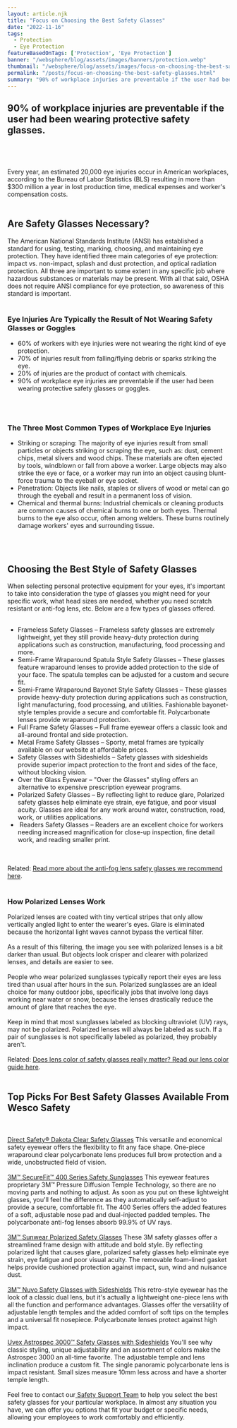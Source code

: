 ```yaml
---
layout: article.njk
title: "Focus on Choosing the Best Safety Glasses"
date: "2022-11-16"
tags:
  - Protection
  - Eye Protection
featureBasedOnTags: ['Protection', 'Eye Protection']
banner: "/websphere/blog/assets/images/banners/protection.webp"
thumbnail: "/websphere/blog/assets/images/focus-on-choosing-the-best-safety-glasses.webp"
permalink: "/posts/focus-on-choosing-the-best-safety-glasses.html"
summary: "90% of workplace injuries are preventable if the user had been wearing protective safety glasses."
---
```


<h2 class="intro">90% of workplace injuries are preventable if the user had been wearing protective safety glasses.</h2>
<h1 style="padding-left: 120px;"></h1>
<br><br>
Every year, an estimated 20,000 eye injuries occur in American workplaces, according to the Bureau of Labor Statistics (BLS) resulting in more than $300 million a year in lost production time, medical expenses and worker's compensation costs.
<br><br>
<h2>Are Safety Glasses Necessary?</h2>
The American National Standards Institute (ANSI) has established a standard for using, testing, marking, choosing, and maintaining eye protection. They have identified three main categories of eye protection: impact vs. non-impact, splash and dust protection, and optical radiation protection. All three are important to some extent in any specific job where hazardous substances or materials may be present. With all that said, OSHA does not require ANSI compliance for eye protection, so awareness of this standard is important.
<br><br>
<h3>Eye Injuries Are Typically the Result of Not Wearing Safety Glasses or Goggles</h3>
<ul>
<li>
60% of workers with eye injuries were not wearing the right kind of eye protection.
</li>
<li>
70% of injuries result from falling/flying debris or sparks striking the eye.
</li>
<li>
20% of injuries are the product of contact with chemicals.
</li>
<li>
90% of workplace eye injuries are preventable if the user had been wearing protective safety glasses or goggles.
</li>
</ul>
<br><br>
<h3>The Three Most Common Types of Workplace Eye Injuries</h3>
<ul>
<li>
Striking or scraping: The majority of eye injuries result from small particles or objects striking or scraping the eye, such as: dust, cement chips, metal slivers and wood chips. These materials are often ejected by tools, windblown or fall from above a worker. Large objects may also strike the eye or face, or a worker may run into an object causing blunt-force trauma to the eyeball or eye socket.
</li>
<li>
Penetration: Objects like nails, staples or slivers of wood or metal can go through the eyeball and result in a permanent loss of vision.
</li>
<li>
Chemical and thermal burns: Industrial chemicals or cleaning products are common causes of chemical burns to one or both eyes. Thermal burns to the eye also occur, often among welders. These burns routinely damage workers' eyes and surrounding tissue.
</li>
</ul>
<br><br>
<h2>Choosing the Best Style of Safety Glasses</h2>
When selecting personal protective equipment for your eyes, it's important to take into consideration the type of glasses you might need for your specific work, what head sizes are needed, whether you need scratch resistant or anti-fog lens, etc. Below are a few types of glasses offered.
<br><br>
<ul>
<li>
Frameless Safety Glasses – Frameless safety glasses are extremely lightweight, yet they still provide heavy-duty protection during applications such as construction, manufacturing, food processing and more.
</li>
<li>
Semi-Frame Wraparound Spatula Style Safety Glasses – These glasses feature wraparound lenses to provide added protection to the side of your face. The spatula temples can be adjusted for a custom and secure fit.
</li>
<li>
Semi-Frame Wraparound Bayonet Style Safety Glasses – These glasses provide heavy-duty protection during applications such as construction, light manufacturing, food processing, and utilities. Fashionable bayonet-style temples provide a secure and comfortable fit. Polycarbonate lenses provide wraparound protection.
</li>
<li>
Full Frame Safety Glasses – Full frame eyewear offers a classic look and all-around frontal and side protection.
</li>
<li>
Metal Frame Safety Glasses – Sporty, metal frames are typically available on our website at affordable prices.
</li>
<li>
Safety Glasses with Sideshields – Safety glasses with sideshields provide superior impact protection to the front and sides of the face, without blocking vision.
</li>
<li>
Over the Glass Eyewear – "Over the Glasses" styling offers an alternative to expensive prescription eyewear programs.
</li>
<li>
Polarized Safety Glasses – By reflecting light to reduce glare, Polarized safety glasses help eliminate eye strain, eye fatigue, and poor visual acuity. Glasses are ideal for any work around water, construction, road, work, or utilities applications.
</li>
<li>
 Readers Safety Glasses – Readers are an excellent choice for workers needing increased magnification for close-up inspection, fine detail work, and reading smaller print.
</li>
</ul>
<br><br>
Related: <a href="https://conney.com/websphere/blog/posts/antifog-safety-glasses-the-ultimate-guide.html?utm_medium=best-safety-glasses&amp;utm_source=Blog&amp;utm_campaign=Conney">Read more about the anti-fog lens safety glasses we recommend here</a>.
<br><br>
<h3>How Polarized Lenses Work</h3>
Polarized lenses are coated with tiny vertical stripes that only allow vertically angled light to enter the wearer's eyes. Glare is eliminated because the horizontal light waves cannot bypass the vertical filter.
<br><br>
As a result of this filtering, the image you see with polarized lenses is a bit darker than usual. But objects look crisper and clearer with polarized lenses, and details are easier to see.
<br><br>
People who wear polarized sunglasses typically report their eyes are less tired than usual after hours in the sun. Polarized sunglasses are an ideal choice for many outdoor jobs, specifically jobs that involve long days working near water or snow, because the lenses drastically reduce the amount of glare that reaches the eye.
<br><br>
Keep in mind that most sunglasses labeled as blocking ultraviolet (UV) rays, may not be polarized. Polarized lenses will always be labeled as such. If a pair of sunglasses is not specifically labeled as polarized, they probably aren't.
<br><br>
Related: <a href="https://conney.com/websphere/blog/posts/helpful-hints-for-choosing-tints.html?utm_medium=best-safety-glasses&amp;utm_source=Blog&amp;utm_campaign=Conney">Does lens color of safety glasses really matter? Read our lens color guide here</a>.
<br><br>
<h2>Top Picks For Best Safety Glasses Available From Wesco Safety</h2>
<br><br>
<a href="https://www.conney.com/product/direct-safety-dakota-safety-glasses-clear-frame-clear-hardcoat-lens?PMSTNO=STY000183&amp;PMWTNO=000000000351103&amp;utm_medium=best-safety-glasses&amp;utm_source=Blog&amp;utm_campaign=DirectSafety">Direct Safety&reg; Dakota Clear Safety Glasses</a>
This versatile and economical safety eyewear offers the flexibility to fit any face shape. One-piece wraparound clear polycarbonate lens produces full brow protection and a wide, unobstructed field of vision.
<br><br>
<a href="https://www.conney.com/product/3m-securefit-400-series-safety-glasses-black-green-frame-grey-anti-fog-lens?PMSTNO=STY000793&amp;PMWTNO=000000000363329&amp;utm_medium=best-safety-glasses&amp;utm_source=Blog&amp;utm_campaign=3M">3M&trade; SecureFit&trade; 400 Series Safety Sunglasses</a>
This eyewear features proprietary 3M&trade; Pressure Diffusion Temple Technology, so there are no moving parts and nothing to adjust. As soon as you put on these lightweight glasses, you'll feel the difference as they automatically self-adjust to provide a secure, comfortable fit. The 400 Series offers the added features of a soft, adjustable nose pad and dual-injected padded temples. The polycarbonate anti-fog lenses absorb 99.9% of UV rays.
<br><br>
<a href="https://www.conney.com/product/3m-sunwear-safety-glasses-black-frame-polarized-clear-hardcoat-and-anti-fog-lens?PMWTNO=000000000312945&amp;utm_medium=best-safety-glasses&amp;utm_source=Blog&amp;utm_campaign=3M">3M&trade; Sunwear Polarized Safety Glasses</a>
These 3M safety glasses offer a streamlined frame design with attitude and bold style. By reflecting polarized light that causes glare, polarized safety glasses help eliminate eye strain, eye fatigue and poor visual acuity. The removable foam-lined gasket helps provide cushioned protection against impact, sun, wind and nuisance dust.
<br><br>
<a href="https://www.conney.com/style/3m-nuvo-safety-glasses?PMWTNO=000000000312945&amp;utm_medium=best-safety-glasses&amp;utm_source=Blog&amp;utm_campaign=3M">3M&trade; Nuvo Safety Glasses with Sideshields</a>
This retro-style eyewear has the look of a classic dual lens, but it's actually a lightweight one-piece lens with all the function and performance advantages. Glasses offer the versatility of adjustable length temples and the added comfort of soft tips on the temples and a universal fit nosepiece. Polycarbonate lenses protect against high impact.
<br><br>
<a href="https://www.conney.com/style/uvex-astrospec-3000-safety-glasses?PMWTNO=000000000312945&amp;utm_medium=best-safety-glasses&amp;utm_source=Blog&amp;utm_campaign=Honeywell">Uvex Astrospec 3000&trade; Safety Glasses with Sideshields</a>
You'll see why classic styling, unique adjustability and an assortment of colors make the Astrospec 3000 an all-time favorite. The adjustable temple and lens inclination produce a custom fit. The single panoramic polycarbonate lens is impact resistant. Small sizes measure 10mm less across and have a shorter temple length.
<br><br>
Feel free to contact our<a href="https://www.conney.com/pages/safetyservices?utm_medium=best-safety-glasses&amp;utm_source=Blog&amp;utm_campaign=Conney"> Safety Support Team</a> to help you select the best safety glasses for your particular workplace. In almost any situation you have, we can offer you options that fit your budget or specific needs, allowing your employees to work comfortably and efficiently.
<br>
<br>